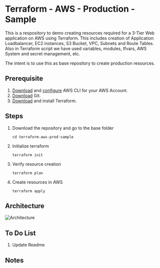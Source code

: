# Terraform - AWS - Production - Sample
This is a respository to demo creating resources required for a 3-Tier Web application on AWS using Terraform. This includes creation of Application Loadbalancer, EC2 instances, S3 Bucket, VPC, Subnets and Route Tables. 
Also in Terraform script we have used variables, modules, tfvars, AWS System and secret management, etc. 

The intent is to use this as base repository to create production resources. 

## Prerequisite
1. [Download](https://docs.aws.amazon.com/cli/latest/userguide/getting-started-install.html) and [configure](https://docs.aws.amazon.com/cli/latest/userguide/getting-started-quickstart.html) AWS CLI for your AWS Account. 
2. [Download](https://git-scm.com/downloads) Git. 
3. [Download](https://developer.hashicorp.com/terraform/install?product_intent=terraform) and install Terraform. 

## Steps
1. Download the repository and go to the base folder 

    `cd terraform-aws-prod-sample`
2. Initialize terraform

    `terraform init`
3. Verify resource creation
    
    `terraform plan`
4. Create resources in AWS
    
    `terraform apply`

## Architecture
![Architecture](<architecture/prod.png>)

## To Do List
1. Update Readme

## Notes